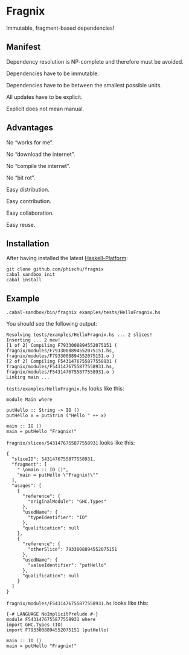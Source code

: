 
Fragnix
=======

Immutable, fragment-based dependencies!

Manifest
--------

Dependency resolution is NP-complete and therefore must be avoided.

Dependencies have to be immutable.

Dependencies have to be between the smallest possible units.

All updates have to be explicit.

Explicit does not mean manual.

Advantages
----------

No “works for me”.

No “download the internet”.

No “compile the internet”.

No “bit rot”.

Easy distribution.

Easy contribution.

Easy collaboration.

Easy reuse.

Installation
------------

After having installed the latest [Haskell-Platform](https://www.haskell.org/platform/):

    git clone github.com/phischu/fragnix
    cabal sandbox init
    cabal install

Example
-------

    .cabal-sandbox/bin/fragnix examples/tests/HelloFragnix.hs

You should see the following output:

    Resolving tests/examples/HelloFragnix.hs ... 2 slices!
    Inserting ... 2 new!
    [1 of 2] Compiling F7933008894552075151 ( fragnix/modules/F7933008894552075151.hs, fragnix/modules/F7933008894552075151.o )
    [2 of 2] Compiling F5431476755877558931 ( fragnix/modules/F5431476755877558931.hs, fragnix/modules/F5431476755877558931.o )
    Linking main ...

`tests/examples/HelloFragnix.hs` looks like this:

    module Main where
    
    putHello :: String -> IO ()
    putHello x = putStrLn ("Hello " ++ x)
    
    main :: IO ()
    main = putHello "Fragnix!"

`fragnix/slices/5431476755877558931` looks like this:

    {
      "sliceID": 5431476755877558931,
      "fragment": [
        " \nmain :: IO ()",
        "main = putHello \"Fragnix!\""
      ],
      "usages": [
        {
          "reference": {
            "originalModule": "GHC.Types"
          },
          "usedName": {
            "typeIdentifier": "IO"
          },
          "qualification": null
        },
        {
          "reference": {
            "otherSlice": 7933008894552075151
          },
          "usedName": {
            "valueIdentifier": "putHello"
          },
          "qualification": null
        }
      ]
    }

`fragnix/modules/F5431476755877558931.hs` looks like this:

    {-# LANGUAGE NoImplicitPrelude #-}
    module F5431476755877558931 where
    import GHC.Types (IO)
    import F7933008894552075151 (putHello)
     
    main :: IO ()
    main = putHello "Fragnix!"
